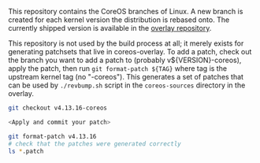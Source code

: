 This repository contains the CoreOS branches of Linux. A new branch is created for each kernel version the distribution is rebased onto. The currently shipped version is available in the [overlay repository](https://github.com/coreos/coreos-overlay/tree/master/sys-kernel/coreos-sources/files).

This repository is not used by the build process at all; it merely exists for generating patchsets that live in coreos-overlay. To add a patch, check out the branch you want to add a patch to (probably v${VERSION}-coreos), apply the patch, then run `git format-patch ${TAG}` where tag is the upstream kernel tag (no "-coreos"). This generates a set of patches that can be used by `./revbump.sh` script in the `coreos-sources` directory in the overlay.

```sh
git checkout v4.13.16-coreos

<Apply and commit your patch>

git format-patch v4.13.16
# check that the patches were generated correctly
ls *.patch
```
